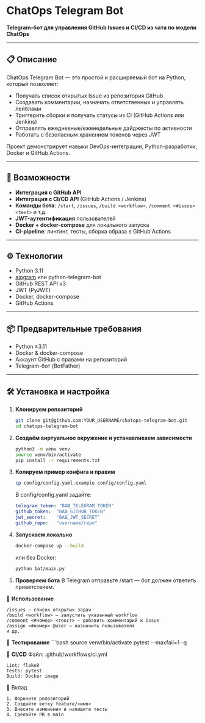 # ChatOps Telegram Bot

**Telegram-бот для управления GitHub Issues и CI/CD из чата по модели ChatOps**

---

## 📋 Описание

ChatOps Telegram Bot — это простой и расширяемый бот на Python, который позволяет:
- Получать список открытых Issue из репозитория GitHub  
- Создавать комментарии, назначать ответственных и управлять лейблами  
- Триггерить сборки и получать статусы из CI (GitHub Actions или Jenkins)  
- Отправлять ежедневные/еженедельные дайджесты по активности  
- Работать с безопасным хранением токенов через JWT  

Проект демонстрирует навыки DevOps-интеграции, Python-разработки, Docker и GitHub Actions.

---

## 🚀 Возможности

- **Интеграция с GitHub API**  
- **Интеграция с CI/CD API** (GitHub Actions / Jenkins)  
- **Команды бота**: `/start`, `/issues`, `/build <workflow>`, `/comment <#issue> <text>` и т.д.  
- **JWT-аутентификация** пользователей  
- **Docker + docker-compose** для локального запуска  
- **CI-pipeline**: линтинг, тесты, сборка образа в GitHub Actions  

---

## ⚙️ Технологии

- Python 3.11  
- [aiogram](https://docs.aiogram.dev/) или python-telegram-bot  
- GitHub REST API v3  
- JWT (PyJWT)  
- Docker, docker-compose  
- GitHub Actions  

---

## 📦 Предварительные требования

- Python ≥3.11  
- Docker & docker-compose  
- Аккаунт GitHub с правами на репозиторий  
- Telegram-бот (BotFather)  

---

## 🛠 Установка и настройка

1. **Клонируем репозиторий**  
   ```bash
   git clone git@github.com:YOUR_USERNAME/chatops-telegram-bot.git
   cd chatops-telegram-bot

2. **Создаём виртуальное окружение и устанавливаем зависимости**

    ```bash
    python3 -m venv venv
    source venv/bin/activate
    pip install -r requirements.txt

3. **Копируем пример конфига и правим**
    ```bash
    cp config/config.yaml.example config/config.yaml
    ```

    В config/config.yaml задайте:
    ```yaml
    telegram_token: "ВАШ_TELEGRAM_TOKEN"
    github_token:  "ВАШ_GITHUB_TOKEN"
    jwt_secret:    "ВАШ_JWT_SECRET"
    github_repo:   "username/repo"
    ```


4. **Запускаем локально**
    ```bash
    docker-compose up --build
    ```

    или без Docker:
    ```bash
    python bot/main.py
    ```

5. **Проверяем бота**
    В Telegram отправьте /start — бот должен ответить приветствием.

🔧 **Использование**

    /issues — список открытых задач
    /build <workflow> — запустить указанный workflow
    /comment <#номер> <текст> — добавить комментарий к issue
    /assign <#номер> @user — назначить пользователя
    и др.

🧪 **Тестирование**
    ```bash
    source venv/bin/activate
    pytest --maxfail=1 -q

🔄 **CI/CD**
    Файл: .github/workflows/ci.yml

    Lint: flake8
    Tests: pytest
    Build: Docker image

🤝 Вклад

    1. Форкните репозиторий
    2. Создайте ветку feature/<имя>
    3. Внесите изменения и напишите тесты
    4. Сделайте PR в main



